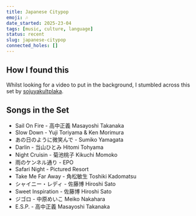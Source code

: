 ```yaml
---
title: Japanese Citypop
emoji: 🎶
date_started: 2025-23-04
tags: [music, culture, language]
status: recent
slug: japanese-citypop
connected_holes: []
---
```


## How I found this

Whilst looking for a video to put in the background, I stumbled across this set by [sojuyakultplaka](https://www.youtube.com/watch?v=IkZNr40tuKU).

## Songs in the Set
* Sail On Fire - 高中正義 Masayoshi Takanaka
* Slow Down - Yuji Toriyama & Ken Morimura
* あの日のように微笑んで - Sumiko Yamagata
* Darlin - 当山ひとみ Hitomi Tohyama
* Night Cruisin - 菊池桃子 Kikuchi Momoko
* 雨のケンネル通り - EPO
* Safari Night - Pictured Resort
* Take Me Far Away - 角松敏生 Toshiki Kadomatsu
* シャイニー・レディ - 佐藤博 Hiroshi Sato
* Sweet Inspiration - 佐藤博 Hiroshi Sato
* ジゴロ - 中原めいこ Meiko Nakahara
* E.S.P. - 高中正義 Masayoshi Takanaka
